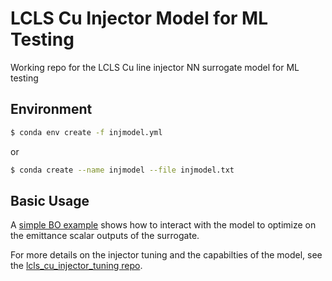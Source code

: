 # LCLS Cu Injector Model for ML Testing
Working repo for the LCLS Cu line injector NN surrogate model for ML testing

## Environment
```bash
$ conda env create -f injmodel.yml
```
or
```bash
$ conda create --name injmodel --file injmodel.txt
```

## Basic Usage
A [simple BO example](https://github.com/slaclab/lcls_cu_injector_ml_model/blob/main/injector_surrogate/injector_emit_prediction_BO_example.ipynb) shows how to interact with the model to optimize on the emittance scalar outputs of the surrogate.

For more details on the injector tuning and the capabilties of the model, see the [lcls_cu_injector_tuning repo](https://github.com/slaclab/lcls_cu_injector_tuning/).
